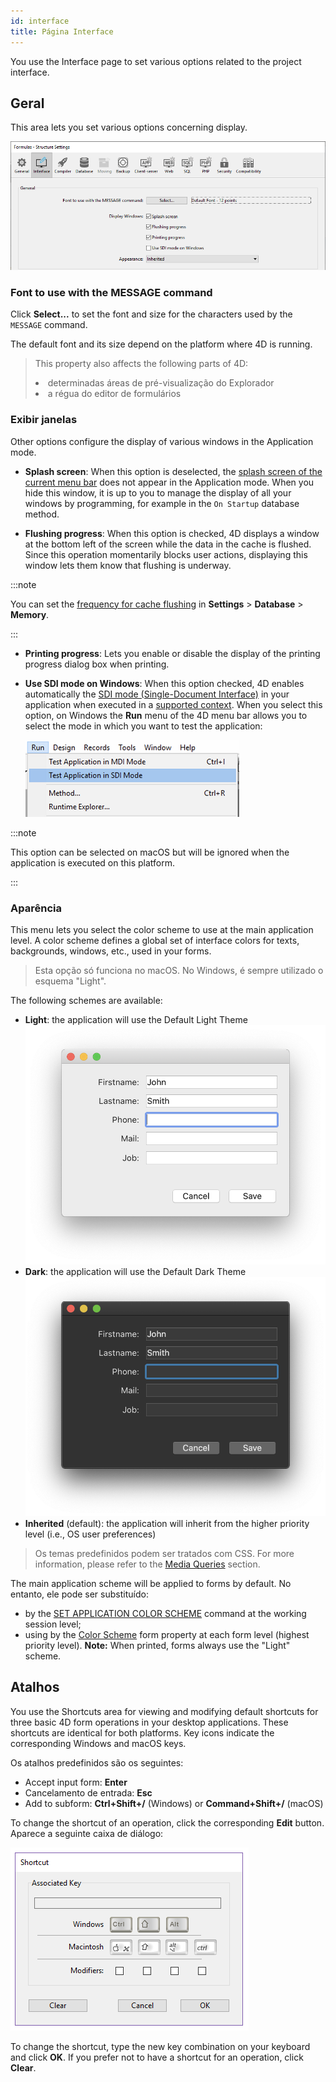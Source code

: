 ```yaml
---
id: interface
title: Página Interface
---
```


 
You use the Interface page to set various options related to the project interface.

## Geral

This area lets you set various options concerning display.

![](../assets/en/settings/interface-page.png)

### Font to use with the MESSAGE command

Click **Select...** to set the font and size for the characters used by the `MESSAGE` command.

The default font and its size depend on the platform where 4D is running.

> This property also affects the following parts of 4D: <li>determinadas áreas de pré-visualização do Explorador</li><li>a régua do editor de formulários</li>
### Exibir janelas

Other options configure the display of various windows in the Application mode.

-   **Splash screen**: When this option is deselected, the [splash screen of the current menu bar](Menus/bars.md#splash-screen) does not appear in the Application mode. When you hide this window, it is up to you to manage the display of all your windows by programming, for example in the `On Startup` database method.

-   **Flushing progress**: When this option is checked, 4D displays a window at the bottom left of the screen while the data in the cache is flushed. Since this operation momentarily blocks user actions, displaying this window lets them know that flushing is underway.

:::note

You can set the [frequency for cache flushing](database.md#memory-page) in **Settings** > **Database** > **Memory**.

:::

-   **Printing progress**: Lets you enable or disable the display of the printing progress dialog box when printing.

-   **Use SDI mode on Windows**: When this option checked, 4D enables automatically the [SDI mode (Single-Document Interface)](../Menus/sdi.md) in your application when executed in a [supported context](../Menus/sdi.md#sdi-mode-availability). When you select this option, on Windows the **Run** menu of the 4D menu bar allows you to select the mode in which you want to test the application:

    ![](../assets/en/settings/sdi-mdi.png)

:::note

This option can be selected on macOS but will be ignored when the application is executed on this platform.

:::



### Aparência

This menu lets you select the color scheme to use at the main application level. A color scheme defines a global set of interface colors for texts, backgrounds, windows, etc., used in your forms.

> Esta opção só funciona no macOS. No Windows, é sempre utilizado o esquema "Light".

The following schemes are available:

-   **Light**: the application will use the Default Light Theme ![](../assets/en/settings/light-appearance.png)
-   **Dark**: the application will use the Default Dark Theme ![](../assets/en/settings/dark-appearance.png)
-   **Inherited** (default): the application will inherit from the higher priority level (i.e., OS user preferences)

> Os temas predefinidos podem ser tratados com CSS. For more information, please refer to the [Media Queries](../FormEditor/createStylesheet.md#media-queries) section.

The main application scheme will be applied to forms by default. No entanto, ele pode ser substituído:

-   by the [SET APPLICATION COLOR SCHEME](https://doc.4d.com/4dv19R/help/command/en/page1762.html) command at the working session level;
-   using by the [Color Scheme](../FormEditor/propertiesForm.html#color-scheme) form property at each form level (highest priority level). **Note:** When printed, forms always use the "Light" scheme.

## Atalhos

You use the Shortcuts area for viewing and modifying default shortcuts for three basic 4D form operations in your desktop applications. These shortcuts are identical for both platforms. Key icons indicate the corresponding Windows and macOS keys.

Os atalhos predefinidos são os seguintes:

-   Accept input form: **Enter**
-   Cancelamento de entrada: **Esc**
-   Add to subform: **Ctrl+Shift+/** (Windows) or **Command+Shift+/** (macOS)

To change the shortcut of an operation, click the corresponding **Edit** button. Aparece a seguinte caixa de diálogo:

![](../assets/en/settings/shortcut.png)

To change the shortcut, type the new key combination on your keyboard and click **OK**. If you prefer not to have a shortcut for an operation, click **Clear**.


